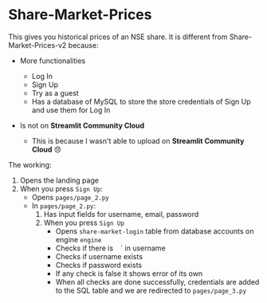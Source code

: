 # Share-Market-Prices
This gives you historical prices of an NSE share. It is different from Share-Market-Prices-v2 because:
- More functionalities
   - Log In
   - Sign Up
   - Try as a guest
   - Has a database of MySQL to store the store credentials of Sign Up and use them for Log In

- Is not on **Streamlit Community Cloud**
   - This is because I wasn't able to upload on **Streamlit Community Cloud** :disappointed:

The working: 
1. Opens the landing page
2. When you press `Sign Up`:
   - Opens `pages/page_2.py`
   - In `pages/page_2.py`:
     1. Has input fields for username, email, password
     2. When you press `Sign Up`
        - Opens `share-market-login` table from database accounts on engine `engine`
        - Checks if there is ` ` ` in username
        - Checks if username exists
        - Checks if password exists
        - If any check is false it shows error of its own
        - When all checks are done successfully, credentials are added to the SQL table and we are redirected to `pages/page_3.py`
